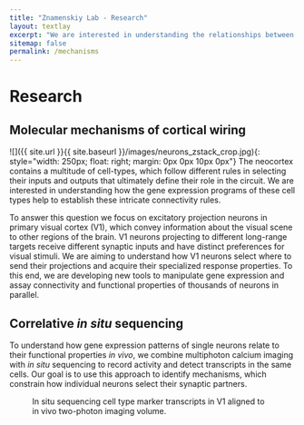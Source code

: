 ```yaml
---
title: "Znamenskiy Lab - Research"
layout: textlay
excerpt: "We are interested in understanding the relationships between gene expression, connectivity and function of cortical neurons."
sitemap: false
permalink: /mechanisms
---
```


# Research

## Molecular mechanisms of cortical wiring

![]({{ site.url }}{{ site.baseurl }}/images/neurons_zstack_crop.jpg){: style="width: 250px; float: right; margin: 0px 0px 10px 0px"}
The neocortex contains a multitude of cell-types, which follow different rules in
selecting their inputs and outputs that ultimately define their role in the circuit.
We are interested in understanding how the gene expression programs of these cell
types help to establish these intricate connectivity rules.

To answer this question we focus on excitatory projection neurons in primary
visual cortex (V1), which convey information about the visual scene to other
regions of the brain. V1 neurons projecting to different long-range targets receive
different synaptic inputs and have distinct preferences for visual stimuli. We
are aiming to understand how V1 neurons select where to send their projections
and acquire their specialized response properties. To this end, we are
developing new tools to manipulate gene expression and assay connectivity and
functional properties of thousands of neurons in parallel.

## Correlative _in situ_ sequencing

To understand how gene expression patterns of single neurons relate to their
functional properties _in vivo_, we combine multiphoton calcium imaging with
_in situ_ sequencing to record activity and detect transcripts in the same cells.
Our goal is to use this approach to identify mechanisms, which constrain how
individual neurons select their synaptic partners.

<figure class="figure text-center">
<img src="{{ site.url }}{{ site.baseurl }}/images/invivo_exvivo.png" class="img-thumbnail w-75" alt="">
<figcaption class="figure-caption">In situ sequencing cell type marker transcripts in V1 aligned to in vivo two-photon imaging volume.</figcaption>
</figure>
